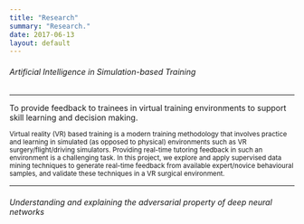 ```yaml
---
title: "Research"
summary: "Research."
date: 2017-06-13
layout: default
---
```


###### Artificial Intelligence in Simulation-based Training
---
To provide feedback to trainees in virtual training environments to support skill learning and decision making.   
  
<small>Virtual reality (VR) based training is a modern training methodology that involves practice and learning in simulated (as opposed to physical) environments such as VR surgery/flight/driving simulators. Providing real-time tutoring feedback in such an environment is a challenging task. In this project, we explore and apply supervised data mining techniques to generate real-time feedback from available expert/novice behavioural samples, and validate these techniques in a VR surgical environment.  </small>

---
###### Understanding and explaining the adversarial property of deep neural networks

